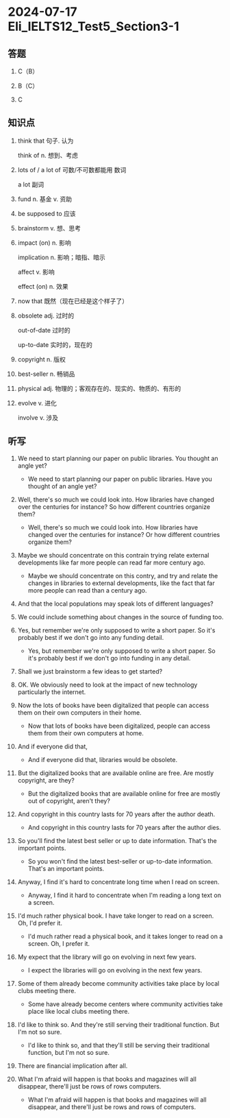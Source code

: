 # 2024-07-17 Eli_IELTS12_Test5_Section3-1

## 答题

1. C（B）

2. B（C）

3. C

## 知识点

1. think that 句子. 认为

   think of n. 想到、考虑

2. lots of / a lot of 可数/不可数都能用 数词

   a lot 副词

3. fund n. 基金 v. 资助

4. be supposed to 应该

5. brainstorm v. 想、思考

6. impact (on) n. 影响

   implication n. 影响；暗指、暗示

   affect v. 影响

   effect (on) n. 效果

7. now that 既然（现在已经是这个样子了）

8. obsolete adj. 过时的

   out-of-date 过时的

   up-to-date 实时的，现在的

9. copyright n. 版权

10. best-seller n. 畅销品

11. physical adj. 物理的；客观存在的、现实的、物质的、有形的

12. evolve v. 进化

    involve v. 涉及

## 听写

1. We need to start planning our paper on public libraries. You thought an angle yet?

   - We need to start planning our paper on public libraries. Have you thought of an angle yet?

2. Well, there's so much we could look into. How libraries have changed over the centuries for instance? So how different countries organize them?

   - Well, there's so much we could look into. How libraries have changed over the centuries for instance? Or how different countries organize them?

3. Maybe we should concentrate on this contrain trying relate external developments like far more people can read far more century ago.

   - Maybe we should concentrate on this contry, and try and relate the changes in libraries to external developments, like the fact that far more people can read than a century ago.

4. And that the local populations may speak lots of different languages?

5. We could include something about changes in the source of funding too.

6. Yes, but remember we're only supposed to write a short paper. So it's probably best if we don't go into any funding detail.

   - Yes, but remember we're only supposed to write a short paper. So it's probably best if we don't go into funding in any detail.

7. Shall we just brainstorm a few ideas to get started?

8. OK. We obviously need to look at the impact of new technology particularly the internet.

9. Now the lots of books have been digitalized that people can access them on their own computers in their home.

   - Now that lots of books have been digitalized, people can access them from their own computers at home.

10. And if everyone did that,

    - And if everyone did that, libraries would be obsolete.

11. But the digitalized books that are available online are free. Are mostly copyright, are they?

    - But the digitalized books that are available online for free are mostly out of copyright, aren't they?

12. And copyright in this country lasts for 70 years after the author death.

    - And copyright in this country lasts for 70 years after the author dies.

13. So you'll find the latest best seller or up to date information. That's the important points.

    - So you won't find the latest best-seller or up-to-date information. That's an important points.

14. Anyway, I find it's hard to concentrate long time when I read on screen.

    - Anyway, I find it hard to concentrate when I'm reading a long text on a screen.

15. I'd much rather physical book. I have take longer to read on a screen. Oh, I'd prefer it.

    - I'd much rather read a physical book, and it takes longer to read on a screen. Oh, I prefer it.

16. My expect that the library will go on evolving in next few years.

    - I expect the libraries will go on evolving in the next few years.

17. Some of them already become community activities take place by local clubs meeting there.

    - Some have already become centers where community activities take place like local clubs meeting there.

18. I'd like to think so. And they're still serving their traditional function. But I'm not so sure.

    - I'd like to think so, and that they'll still be serving their traditional function, but I'm not so sure.

19. There are financial implication after all.

20. What I'm afraid will happen is that books and magazines will all disappear, there'll just be rows of rows computers.

    - What I'm afraid will happen is that books and magazines will all disappear, and there'll just be rows and rows of computers.
